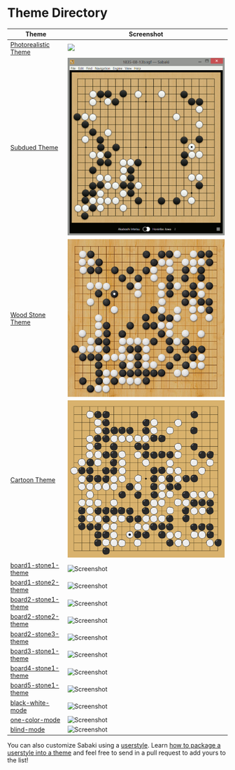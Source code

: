 # Theme Directory


| Theme  | Screenshot |
| ------------- | ------------- |
| [Photorealistic Theme](https://github.com/yishn/sabaki-photorealistic-theme)  | ![](https://github.com/yishn/sabaki-photorealistic-theme/raw/master/screenshot.png)  |
| [Subdued Theme](https://github.com/fohristiwhirl/sabaki_subdued_theme)  | ![](https://raw.githubusercontent.com/fohristiwhirl/sabaki_subdued_theme/master/screenshot.gif)  |
| [Wood Stone Theme](https://github.com/geovens/Sabaki-Theme#wood-stone-download)  | ![](https://github.com/geovens/sabaki-theme/raw/master/woodstone/screenshot.jpg)  |
| [Cartoon Theme](https://github.com/geovens/Sabaki-Theme#cartoon-download)  | ![](https://github.com/geovens/sabaki-theme/raw/master/cartoon/screenshot.jpg)  |
| [board1-stone1-theme](https://github.com/ParmuzinAlexander/sabaki-themes/raw/master/board1-stone1-theme.asar) | ![Screenshot](https://github.com/ParmuzinAlexander/sabaki-themes/blob/master/screenshot/board1-stone1-theme.png) |
| [board1-stone2-theme](https://github.com/ParmuzinAlexander/sabaki-themes/raw/master/board1-stone2-theme.asar) | ![Screenshot](https://github.com/ParmuzinAlexander/sabaki-themes/blob/master/screenshot/board1-stone2-theme.png) |
| [board2-stone1-theme](https://github.com/ParmuzinAlexander/sabaki-themes/raw/master/board2-stone1-theme.asar) | ![Screenshot](https://github.com/ParmuzinAlexander/sabaki-themes/blob/master/screenshot/board2-stone1-theme.png) |
| [board2-stone2-theme](https://github.com/ParmuzinAlexander/sabaki-themes/raw/master/board2-stone2-theme.asar) | ![Screenshot](https://github.com/ParmuzinAlexander/sabaki-themes/blob/master/screenshot/board2-stone2-theme.png) |
| [board2-stone3-theme](https://github.com/ParmuzinAlexander/sabaki-themes/raw/master/board2-stone3-theme.asar) | ![Screenshot](https://github.com/ParmuzinAlexander/sabaki-themes/blob/master/screenshot/board2-stone3-theme.png) |
| [board3-stone1-theme](https://github.com/ParmuzinAlexander/sabaki-themes/raw/master/board3-stone1-theme.asar) | ![Screenshot](https://github.com/ParmuzinAlexander/sabaki-themes/blob/master/screenshot/board3-stone1-theme.png) |
| [board4-stone1-theme](https://github.com/ParmuzinAlexander/sabaki-themes/raw/master/board4-stone1-theme.asar) | ![Screenshot](https://github.com/ParmuzinAlexander/sabaki-themes/blob/master/screenshot/board4-stone1-theme.png) |
| [board5-stone1-theme](https://github.com/ParmuzinAlexander/sabaki-themes/raw/master/board5-stone1-theme.asar) | ![Screenshot](https://github.com/ParmuzinAlexander/sabaki-themes/blob/master/screenshot/board5-stone1-theme.png) |
| [black-white-mode](https://github.com/ParmuzinAlexander/sabaki-themes/raw/master/black-white-mode.asar) | ![Screenshot](https://github.com/ParmuzinAlexander/sabaki-themes/blob/master/screenshot/black-white-mode.png) |
| [one-color-mode](https://github.com/ParmuzinAlexander/sabaki-themes/raw/master/one-color-mode.asar) | ![Screenshot](https://github.com/ParmuzinAlexander/sabaki-themes/blob/master/screenshot/one-color-mode.png) |
| [blind-mode](https://github.com/ParmuzinAlexander/sabaki-themes/raw/master/blind-mode.asar) | ![Screenshot](https://github.com/ParmuzinAlexander/sabaki-themes/blob/master/screenshot/blind-mode.png) |

You can also customize Sabaki using a [userstyle](userstyle-tutorial.md). Learn [how to package a userstyle into a theme](create-themes.md) and feel free to send in a pull request to add yours to the list!
